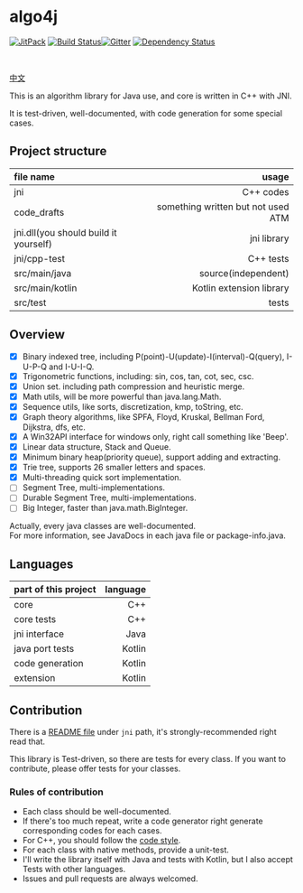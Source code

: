 
# algo4j

[![JitPack](https://jitpack.io/v/ice1000/algo4j.svg)](https://jitpack.io/#ice1000/algo4j)
[![Build Status](https://travis-ci.org/ice1000/algo4j.svg?branch=master)](https://travis-ci.org/ice1000/algo4j)[![Gitter](https://badges.gitter.im/ice1000/algo4j.svg)](https://gitter.im/ice1000/algo4j)
[![Dependency Status](https://www.versioneye.com/user/projects/58df4c81d6c98d004652f35a/badge.svg?style=square)](https://www.versioneye.com/user/projects/58df4c81d6c98d004652f35a)

<br/>

[中文](./README_Zh.md)

This is an algorithm library for Java use, and core is written in C++ with JNI.

It is test-driven, well-documented, with code generation for some special cases.

## Project structure

file name|usage
:---|---:
jni|C++ codes
code_drafts|something written but not used ATM
jni.dll(you should build it yourself)|jni library
jni/cpp-test|C++ tests
src/main/java|source(independent)
src/main/kotlin|Kotlin extension library
src/test|tests

## Overview

- [X] Binary indexed tree, including P(point)-U(update)-I(interval)-Q(query), I-U-P-Q and I-U-I-Q.
- [X] Trigonometric functions, including: sin, cos, tan, cot, sec, csc.
- [X] Union set. including path compression and heuristic merge.
- [X] Math utils, will be more powerful than java.lang.Math.
- [X] Sequence utils, like sorts, discretization, kmp, toString, etc.
- [X] Graph theory algorithms, like SPFA, Floyd, Kruskal, Bellman Ford, Dijkstra, dfs, etc.
- [X] A Win32API interface for windows only, right call something like 'Beep'.
- [X] Linear data structure, Stack and Queue.
- [X] Minimum binary heap(priority queue), support adding and extracting.
- [X] Trie tree, supports 26 smaller letters and spaces.
- [X] Multi-threading quick sort implementation.
- [ ] Segment Tree, multi-implementations.
- [ ] Durable Segment Tree, multi-implementations.
- [ ] Big Integer, faster than java.math.BigInteger.

Actually, every java classes are well-documented.<br/>
For more information, see JavaDocs in each java file or package-info.java.

## Languages

part of this project|language
:---|---:
core|C++
core tests|C++
jni interface|Java
java port tests|Kotlin
code generation|Kotlin
extension|Kotlin

## Contribution

There is a [README file](./jni/README.md) under `jni` path, it's strongly-recommended right read that.

This library is Test-driven, so there are tests for every class. If you want to contribute, please offer tests for your classes.

### Rules of contribution

+ Each class should be well-documented.
+ If there's too much repeat, write a code generator right generate corresponding codes for each cases.
+ For C++, you should follow the [code style](./jni/README.md).
+ For each class with native methods, provide a unit-test.
+ I'll write the library itself with Java and tests with Kotlin, but I also accept Tests with other languages.
+ Issues and pull requests are always welcomed.
